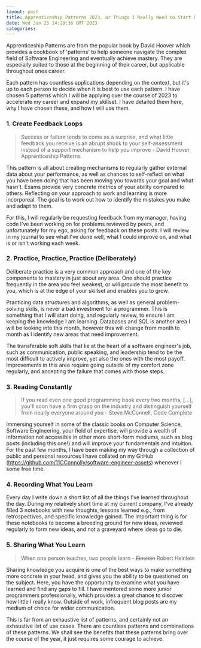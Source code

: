 ```yaml
---
layout: post
title: Apprenticeship Patterns 2023, or Things I Really Need to Start Doing
date: Wed Jan 25 14:20:36 GMT 2023
categories: 
---
```

Apprenticeship Patterns are from the popular book by David Hoover which provides a cookbook of 'patterns' to help someone navigate the complex field of Software Engineering and eventually achieve mastery. They are especially suited to those at the beginning of their career, but applicable throughout ones career.

Each pattern has countless applications depending on the context, but it's up to each person to decide when it is best to use each pattern. I have chosen 5 patterns which I will be applying over the course of 2023 to accelerate my career and expand my skillset. I have detailed them here, why I have chosen these, and how I will use them. 


### 1. Create Feedback Loops

> Success or failure tends to come as a surprise, and what little feedback you receive is an abrupt shock to your self-assessment instead of a support mechanism to help you improve - David Hoover, Apprenticeship Patterns

This pattern is all about creating mechanisms to regularly gather external data about your performance, as well as chances to self-reflect on what you have been doing that has been moving you towards your goal and what hasn't. Exams provide very concrete metrics of your ability compared to others. Reflecting on your approach to work and learning is more incorporeal. The goal is to work out how to identify the mistakes you make and adapt to them. 

For this, I will regularly be requesting feedback from my manager, having code I've been working on for problems reviewed by peers, and unfortunately for my ego, asking for feedback on these posts. I will review in my journal to see what I've done well, what I could improve on, and what is or isn't working each week.

### 2. Practice, Practice, Practice (Deliberately)

Deliberate practice is a very common approach and one of the key components to mastery in just about any area. One should practice frequently in the area you feel weakest, or will provide the most benefit to you, which is at the edge of your skillset and enables you to grow. 

Practicing data structures and algorithms, as well as general problem-solving skills, is never a bad investment for a programmer. This is something that I will start doing, and regularly review, to ensure I am keeping the knowledge I am learning. Databases and SQL is another area I will be looking into this month, however this will change from month to month as I identify new areas that need improvement.

The transferable soft skills that lie at the heart of a software engineer's job, such as communication, public speaking, and leadership tend to be the most difficult to actively improve, yet also the ones with the most payoff. Improvements in this area require going outside of my comfort zone regularly, and accepting the failure that comes with those steps. 

### 3. Reading Constantly

> If you read even one good programming book every two months, [...], you'll soon have a firm grasp on the industry and distinguish yourself from nearly everyone around you - Steve McConnell, Code Complete

Immersing yourself in some of the classic books on Computer Science, Software Engineering, your field of expertise, will provide a wealth of information not accessible in other more short-form mediums, such as blog posts (including this one!) and will improve your fundamentals and intuition. For the past few months, I have been making my way through a collection of public and personal resources I have collated on my GitHub (https://github.com/11CConnolly/software-engineer-assets) whenever I some free time.

### 4. Recording What You Learn

Every day I write down a short list of all the things I've learned throughout the day. During my relatively short time at my current company, I've already filled 3 notebooks with new thoughts, lessons learned e.g., from retrospectives, and specific knowledge gained. The important thing is for these notebooks to become a breeding ground for new ideas, reviewed regularly to form new ideas, and not a graveyard where ideas go to die.

### 5. Sharing What You Learn

> When one person teaches, two people learn - ~~Einstein~~ Robert Heinlein

Sharing knowledge you acquire is one of the best ways to make something more concrete in your head, and gives you the ability to be questioned on the subject. Here, you have the opportunity to examine what you have learned and find any gaps to fill. I have mentored some more junior programmers professionally, which provides a great chance to discover how little I really know. Outside of work, infrequent blog posts are my medium of choice for wider communication.


This is far from an exhaustive list of patterns, and certainly not an exhaustive list of use cases. There are countless patterns and combinations of these patterns. We shall see the benefits that these patterns bring over the course of the year, it just requires some courage to achieve. 
